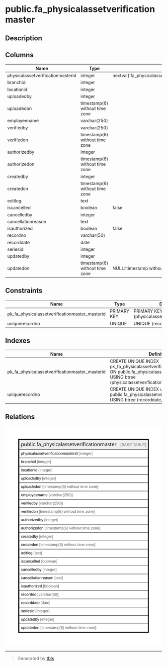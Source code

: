 # public.fa_physicalassetverificationmaster

## Description

## Columns

| Name | Type | Default | Nullable | Children | Parents | Comment |
| ---- | ---- | ------- | -------- | -------- | ------- | ------- |
| physicalassetverificationmasterid | integer | nextval('fa_physicalassetverificationm_physicalassetverificationmast_seq'::regclass) | false |  |  |  |
| branchid | integer |  | true |  |  |  |
| locationid | integer |  | true |  |  |  |
| uploadedby | integer |  | true |  |  |  |
| uploadedon | timestamp(6) without time zone |  | true |  |  |  |
| employeename | varchar(250) |  | true |  |  |  |
| verifiedby | varchar(250) |  | true |  |  |  |
| verifiedon | timestamp(6) without time zone |  | true |  |  |  |
| authorizedby | integer |  | true |  |  |  |
| authorizedon | timestamp(6) without time zone |  | true |  |  |  |
| createdby | integer |  | true |  |  |  |
| createdon | timestamp(6) without time zone |  | true |  |  |  |
| editlog | text |  | true |  |  |  |
| iscancelled | boolean | false | true |  |  |  |
| cancelledby | integer |  | true |  |  |  |
| cancellationreason | text |  | true |  |  |  |
| isauthorized | boolean | false | true |  |  |  |
| recordno | varchar(50) |  | true |  |  |  |
| recorddate | date |  | true |  |  |  |
| seriesid | integer |  | true |  |  |  |
| updatedby | integer |  | true |  |  |  |
| updatedon | timestamp(6) without time zone | NULL::timestamp without time zone | true |  |  |  |

## Constraints

| Name | Type | Definition |
| ---- | ---- | ---------- |
| pk_fa_physicalassetverificationmaster_masterid | PRIMARY KEY | PRIMARY KEY (physicalassetverificationmasterid) |
| uniquerecordno | UNIQUE | UNIQUE (recorddate, recordno) |

## Indexes

| Name | Definition |
| ---- | ---------- |
| pk_fa_physicalassetverificationmaster_masterid | CREATE UNIQUE INDEX pk_fa_physicalassetverificationmaster_masterid ON public.fa_physicalassetverificationmaster USING btree (physicalassetverificationmasterid) |
| uniquerecordno | CREATE UNIQUE INDEX uniquerecordno ON public.fa_physicalassetverificationmaster USING btree (recorddate, recordno) |

## Relations

![er](public.fa_physicalassetverificationmaster.svg)

---

> Generated by [tbls](https://github.com/k1LoW/tbls)
